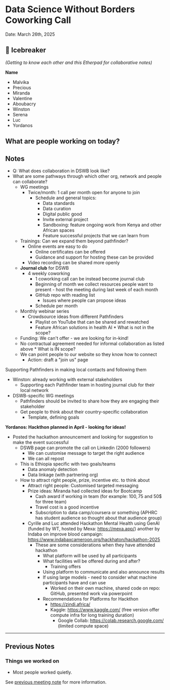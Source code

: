 # Data Science Without Borders Coworking Call 
  
 Date: March 26th, 2025
  
 ## 👋  Icebreaker 
 *(Getting to know each other and this Etherpad for collaborative notes)*
 
**Name**

   * Malvika
   * Precious
   * Miranda
   * Valentine
   * Aboubacry
   * Winston
   * Serena
   * Luc
   * Yordanos

## What are people working on today?

## Notes

   * Q: What does collaboration in DSWB look like?
   * What are some pathways through which other org, network and people can collaborate?
     * WG meetings
        * Twice/month: 1 call per month open for anyone to join
          * Schedule and general topics:
             * Data standards
             * Data curation
             * Digital public good
             * Invite external project
             * Sandboxing: feature ongoing work from Kenya and other African spaces
             * Feature successful projects that we can learn from
      * Trainings: Can we expand them beyond pathfinder?
         * Online events are easy to do
            * Online certificates can be offered
            * Guidance and support for hosting these can be provided
          * Video recording can be shared more openly
      * **Journal club** for DSWB
        * 4 weekly coworking
           * 1 coworking call can be instead become journal club
           * Beginning of month we collect resources people want to present - host the meeting during last week of each month
           * GitHub repo with reading list
             * Issues where people can propose ideas
           * Schedule per month
       * Monthly webinar series
          * Crowdsource ideas from different Pathfinders
            * Playlist on YouTube that can be shared and rewatched
            * Feature African solutions in health AI
    * What is not in the scope?
      * Funding: We can't offer - we are looking for in-kind!
      * No contractual agreement needed for informal collaboration as listed above
    * What is IN scope?
      * We can point people to our website so they know how to connect
        * Action: draft a "join us" page

Supporting Pathfinders in making local contacts and following them
  * Winston: already working with external stakeholders
     * Supporting each Pathfinder team in hosting journal club for their local network
   * DSWB-specific WG meetings
     * Pathfinders should be invited to share how they are engaging their stakeholder
     * Get people to think about their country-specific collaboration
        * Template, defining goals

**Yordanos: Hackthon planned in April - looking for ideas!**

  * Posted the hackathon announcement and looking for suggestion to make the event successful
    * DSWB page can promote the call on Linkedin (2000 followers)
      * We can customise message to target the right audience
      * We can all repost
    * This is Ethiopia specific with two goals/teams
      * Data anomaly detection
      * Data linkage (with partnering org)
    * How to attract right people, prize, incentive etc. to think about
      * Attract right people: Customised targeted messaging
      * Prize ideas: Miranda had collected ideas for Bootcamp
        * Cash award if working in team (for example: 100$, 75$ and 50$ for three team)
        * Travel cost is a good incentive
        * Subscription to data camp/coursera or something (APHRC has student audience so thought about that audience group)
      * Cyrille and Luc attended Hackathon Mental Health using GenAI (funded by WT, hosted by Mexa: https://mexa.app/) another by Indaba on improve blood campaign: https://www.indabaxcameroon.org/hackhaton/hackathon-2025
        * These are some considerations when they have attended hackathon
          * What platform will be used by all participants
          * What facilities will be offered during and after?
            * Training offers
          * Using platform to communicate and also announce results
          * If using large models - need to consider what machine participants have and can use
            * Worked on their own machine, shared code on repo: GitHub, presented work via powerpoint
          * Recommendations for Platforms for Hackthon
            * https://zindi.africa/
            * Kaggle: https://www.kaggle.com/ (free version offer compute infra for long training duration)
              * Google Collab: https://colab.research.google.com/ (limited compute space)

----------------------------------------------------------------------------------------------------

## Previous Notes

### Things we worked on

   * Most people worked quietly.

See [previous meeting note](https://github.com/aphrc-dswb/dswb-ways-of-working/blob/main/project-management/communications/coworking-calls/20250319-coworking-call-notes.md) for more information.
